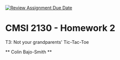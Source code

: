 [![Review Assignment Due Date](https://classroom.github.com/assets/deadline-readme-button-22041afd0340ce965d47ae6ef1cefeee28c7c493a6346c4f15d667ab976d596c.svg)](https://classroom.github.com/a/QG_L7mBA)
# CMSI 2130 - Homework 2
T3: Not your grandparents' Tic-Tac-Toe

** Colin Bajo-Smith **